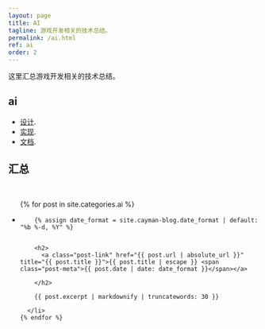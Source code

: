 ```yaml
---
layout: page
title: AI
tagline: 游戏开发相关的技术总结。
permalink: /ai.html
ref: ai
order: 2
---
```


这里汇总游戏开发相关的技术总结。

## ai

*   [设计](./another-page.html).
*   [实现](./another-page.html).
*   [文档](./another-page.html).


<h2>汇总</h2>

<div>&nbsp;</div>
<ul class="post-list">
    {% for post in site.categories.ai %}
      <li>

        {% assign date_format = site.cayman-blog.date_format | default: "%b %-d, %Y" %}
        

        <h2>
          <a class="post-link" href="{{ post.url | absolute_url }}" title="{{ post.title }}">{{ post.title | escape }} <span class="post-meta">{{ post.date | date: date_format }}</span></a>
          
        </h2>

        {{ post.excerpt | markdownify | truncatewords: 30 }}

      </li>
    {% endfor %}
  </ul>